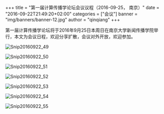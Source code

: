 +++
title = "第一届计算传播学论坛会议议程（2016-09-25， 南京）"
date = "2016-09-22T21:49:20+02:00"
categories = ["会议"]
banner = "img/banners/banner-12.jpg"
author = "qinqiang"
+++



第一届计算传播学论坛将于2016年9月25日本周日在南京大学新闻传播学院举行，本文为会议日程，欢迎分享扩散，会议对外开放，欢迎参加。

![Snip20160922_49](/wp-content/uploads/2016/09/Snip20160922_49-762x1024.png)

![Snip20160922_50](/wp-content/uploads/2016/09/Snip20160922_50-700x1024.png)

![Snip20160922_51](/wp-content/uploads/2016/09/Snip20160922_51-694x1024.png)

![Snip20160922_52](/wp-content/uploads/2016/09/Snip20160922_52-703x1024.png)

![Snip20160922_53](/wp-content/uploads/2016/09/Snip20160922_53-699x1024.png)

![Snip20160922_54](/wp-content/uploads/2016/09/Snip20160922_54-691x1024.png)

![Snip20160922_55](/wp-content/uploads/2016/09/Snip20160922_55-700x1024.png)
